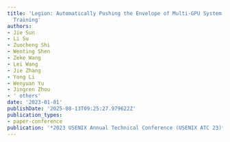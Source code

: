 ```yaml
---
title: 'Legion: Automatically Pushing the Envelope of Multi-GPU System for Billion-Scale GNN
  Training'
authors:
- Jie Sun
- Li Su
- Zuocheng Shi
- Wenting Shen
- Zeke Wang
- Lei Wang
- Jie Zhang
- Yong Li
- Wenyuan Yu
- Jingren Zhou
- ' others'
date: '2023-01-01'
publishDate: '2025-08-13T09:25:27.979622Z'
publication_types:
- paper-conference
publication: '*2023 USENIX Annual Technical Conference (USENIX ATC 23)*'
---
```

